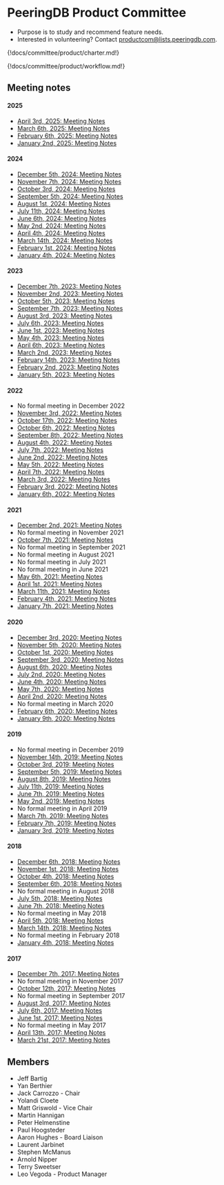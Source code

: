 # PeeringDB Product Committee

- Purpose is to study and recommend feature needs.
- Interested in volunteering? Contact [productcom@lists.peeringdb.com](mailto:productcom@lists.peeringdb.com).

{!docs/committee/product/charter.md!}

{!docs/committee/product/workflow.md!}

## Meeting notes

#### 2025

- [April 3rd, 2025: Meeting Notes](notes/2025-04-03_Product_Committee_Notes.pdf)
- [March 6th, 2025: Meeting Notes](notes/2025-03-06_Product_Committee_Notes.pdf)
- [February 6th, 2025: Meeting Notes](notes/2025-02-06_Product_Committee_Notes.pdf)
- [January 2nd, 2025: Meeting Notes](notes/2025-01-02_Product_Committee_Notes.pdf)

#### 2024

- [December 5th, 2024: Meeting Notes](notes/2024-12-05_Product_Committee_Notes.pdf)
- [November 7th, 2024: Meeting Notes](notes/2024-11-07_Product_Committee_Notes.pdf)
- [October 3rd, 2024: Meeting Notes](notes/2024-10-03_Product_Committee_Notes.pdf)
- [September 5th, 2024: Meeting Notes](notes/2024-09-05_Product_Committee_Notes.pdf)
- [August 1st, 2024: Meeting Notes](notes/2024-08-01_Product_Committee_Notes.pdf)
- [July 11th, 2024: Meeting Notes](notes/2024-07-11_Product_Committee_Notes.pdf)
- [June 6th, 2024: Meeting Notes](notes/2024-06-06_Product_Committee_Notes.pdf)
- [May 2nd, 2024: Meeting Notes](notes/2024-05-02_Product_Committee_Notes.pdf)
- [April 4th, 2024: Meeting Notes](notes/2024-04-04_Product_Committee_Notes.pdf)
- [March 14th, 2024: Meeting Notes](notes/2024-03-14_Product_Committee_Notes.pdf)
- [February 1st, 2024: Meeting Notes](notes/2024-02-01_Product_Committee_Notes.pdf)
- [January 4th, 2024: Meeting Notes](notes/2024-01-04_Product_Committee_Notes.pdf)

#### 2023

- [December 7th, 2023: Meeting Notes](notes/2023-12-07_Product_Committee_Notes.pdf)
- [November 2nd, 2023: Meeting Notes](notes/2023-11-02_Product_Committee_Notes.pdf)
- [October 5th, 2023: Meeting Notes](notes/2023-10-05_Product_Committee_Notes.pdf)
- [September 7th, 2023: Meeting Notes](notes/2023-09-07_Product_Committee_Notes.pdf)
- [August 3rd, 2023: Meeting Notes](notes/2023-08-03_Product_Committee_Notes.pdf)
- [July 6th, 2023: Meeting Notes](notes/2023-07-06_Product_Committee_Notes.pdf)
- [June 1st, 2023: Meeting Notes](notes/2023-06-01_Product_Committee_Notes.pdf)
- [May 4th, 2023: Meeting Notes](notes/2023-05-04_Product_Committee_Notes.pdf)
- [April 6th, 2023: Meeting Notes](notes/2023-04-06_Product_Committee_Notes.pdf)
- [March 2nd, 2023: Meeting Notes](notes/2023-03-02_Product_Committee_Notes.pdf)
- [February 14th, 2023: Meeting Notes](notes/2023-02-14_Product_Committee_Notes.pdf)
- [February 2nd, 2023: Meeting Notes](notes/2023-02-02_Product_Committee_Notes.pdf)
- [January 5th, 2023: Meeting Notes](notes/2023-01-05_Product_Committee_Notes.pdf)

#### 2022

- No formal meeting in December 2022
- [November 3rd, 2022: Meeting Notes](notes/2022-11-03_Product_Committee_Notes.pdf)
- [October 17th, 2022: Meeting Notes](notes/2022-10-17_Product_Committee_Notes.pdf)
- [October 6th, 2022: Meeting Notes](notes/2022-10-06_Product_Committee_Notes.pdf)
- [September 8th, 2022: Meeting Notes](notes/2022-09-08_Product_Committee_Notes.pdf)
- [August 4th, 2022: Meeting Notes](notes/2022-08-04_Product_Committee_Notes.pdf)
- [July 7th, 2022: Meeting Notes](notes/2022-07-07_Product_Committee_Notes.pdf)
- [June 2nd, 2022: Meeting Notes](notes/2022-06-02_Product_Committee_Notes.pdf)
- [May 5th, 2022: Meeting Notes](notes/2022-05-05_Product_Committee_Notes.pdf)
- [April 7th, 2022: Meeting Notes](notes/2022-04-07_Product_Committee_Notes.pdf)
- [March 3rd, 2022: Meeting Notes](notes/2022-03-03_Product_Committee_Notes.pdf)
- [February 3rd, 2022: Meeting Notes](notes/2022-02-03_Product_Committee_Notes.pdf)
- [January 6th, 2022: Meeting Notes](notes/2022-01-06_Product_Committee_Notes.pdf)

#### 2021

- [December 2nd, 2021: Meeting Notes](notes/2021-12-02_Product_Committee_Notes.pdf)
- No formal meeting in November 2021
- [October 7th, 2021: Meeting Notes](notes/2021-10-07_Product_Committee_Notes.pdf)
- No formal meeting in September 2021
- No formal meeting in August 2021
- No formal meeting in July 2021
- No formal meeting in June 2021
- [May 6th, 2021: Meeting Notes](notes/2021-05-06_Product_Committee_Notes.pdf)
- [April 1st, 2021: Meeting Notes](notes/2021-04-01_Product_Committee_Notes.pdf)
- [March 11th, 2021: Meeting Notes](notes/2021-03-11_Product_Committee_Notes.pdf)
- [February 4th, 2021: Meeting Notes](notes/2021-02-04_Product_Committee_Notes.pdf)
- [January 7th, 2021: Meeting Notes](notes/2021-01-07_Product_Committee_Notes.pdf)

#### 2020

- [December 3rd, 2020: Meeting Notes](notes/2020-12-03_Product_Committee_Notes.pdf)
- [November 5th, 2020: Meeting Notes](notes/2020-11-05_Product_Committee_Notes.pdf)
- [October 1st, 2020: Meeting Notes](notes/2020-10-01_Product_Committee_Notes.pdf)
- [September 3rd, 2020: Meeting Notes](notes/2020-09-03_Product_Committee_Notes.pdf)
- [August 6th, 2020: Meeting Notes](notes/2020-08-06_Product_Committee_Notes.pdf)
- [July 2nd, 2020: Meeting Notes](notes/2020-07-02_Product_Committee_Notes.pdf) 
- [June 4th, 2020: Meeting Notes](notes/2020-06-04_Product_Committee_Notes.pdf)
- [May 7th, 2020: Meeting Notes](notes/2020-05-07_Product_Committee_Notes.pdf)
- [April 2nd, 2020: Meeting Notes](notes/2020-04-02_Product_Committee_Notes.pdf)
- No formal meeting in March 2020
- [February 6th, 2020: Meeting Notes](notes/2020-02-06_Product_Committee_Notes.pdf)
- [January 9th, 2020: Meeting Notes](notes/2020-01-09_Product_Committee_Notes.pdf)

#### 2019

- No formal meeting in December 2019
- [November 14th, 2019: Meeting Notes](notes/2019-11-14_Product_Committee_Notes.pdf)
- [October 3rd, 2019: Meeting Notes](notes/2019-10-03_Product_Committee_Notes.pdf)
- [September 5th, 2019: Meeting Notes](notes/2019-09-05_Product_Committee_Notes.pdf)
- [August 8th, 2019: Meeting Notes](notes/2019-08-08_Product_Committee_Notes.pdf)
- [July 11th, 2019: Meeting Notes](notes/2019-07-11_Product_Committee_Notes.pdf)
- [June 7th, 2019: Meeting Notes](notes/2019-06-07_Product_Committee_Notes.pdf)
- [May 2nd, 2019: Meeting Notes](notes/2019-05-02_Product_Committee_Notes.pdf)
- No formal meeting in April 2019
- [March 7th, 2019: Meeting Notes](notes/2019-03-07_Product_Committee_Notes.pdf)
- [February 7th, 2019: Meeting Notes](notes/2019-02-07_Product_Committee_Notes.pdf)
- [January 3rd, 2019: Meeting Notes](notes/2019-01-03_Product_Committee_Notes.pdf)

#### 2018

- [December 6th, 2018: Meeting Notes](notes/2018-12-06_Product_Committee_Notes.pdf)
- [November 1st, 2018: Meeting Notes](notes/2018-11-01_Product_Committee_Notes.pdf)
- [October 4th, 2018: Meeting Notes](notes/2018-10-04_Product_Committee_Notes.pdf)
- [September 6th, 2018: Meeting Notes](notes/2018-09-06_Product_Committee_Notes.pdf)
- No formal meeting in August 2018
- [July 5th, 2018: Meeting Notes](notes/2018-07-05_Product_Committee_Notes.pdf)
- [June 7th, 2018: Meeting Notes](notes/2018-06-07_Product_Committee_Notes.pdf)
- No formal meeting in May 2018
- [April 5th, 2018: Meeting Notes](notes/2018-04-05_Product_Committee_Notes.pdf)
- [March 14th, 2018: Meeting Notes](notes/2018-03-14_Product_Committee_Notes.pdf)
- No formal meeting in February 2018
- [January 4th, 2018: Meeting Notes](notes/2018-01-04_Product_Committee_Notes.pdf)

#### 2017

- [December 7th, 2017: Meeting Notes](notes/2017-12-07_Product_Committee_Notes.pdf)
- No formal meeting in November 2017
- [October 12th, 2017: Meeting Notes](notes/2017-10-12_Product_Committee_Notes.pdf)
- No formal meeting in September 2017
- [August 3rd, 2017: Meeting Notes](notes/2017-08-03_Product_Committee_Notes.pdf)
- [July 6th, 2017: Meeting Notes](notes/2017-07-06_Product_Committee_Notes.pdf)
- [June 1st, 2017: Meeting Notes](notes/2017-06-01_Product_Committee_Notes.pdf)
- No formal meeting in May 2017
- [April 13th, 2017: Meeting Notes](notes/2017-04-13_Product_Committee_Notes.pdf)
- [March 21st, 2017: Meeting Notes](notes/2017-03-21_Product_Committee_Notes.pdf)

## Members
- Jeff Bartig
- Yan Berthier
- Jack Carrozzo - Chair
- Yolandi Cloete
- Matt Griswold - Vice Chair
- Martin Hannigan
- Peter Helmenstine
- Paul Hoogsteder
- Aaron Hughes - Board Liaison
- Laurent Jarbinet
- Stephen McManus
- Arnold Nipper
- Terry Sweetser
- Leo Vegoda - Product Manager
